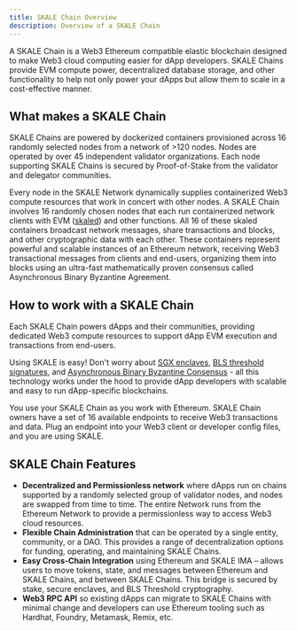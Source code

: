 ```yaml
---
title: SKALE Chain Overview
description: Overview of a SKALE Chain
---
```


A SKALE Chain is a Web3 Ethereum compatible elastic blockchain designed to make Web3 cloud computing easier for dApp developers. SKALE Chains provide EVM compute power, decentralized database storage, and other functionality to help not only power your dApps but allow them to scale in a cost-effective manner.

## What makes a SKALE Chain

SKALE Chains are powered by dockerized containers provisioned across 16 randomly selected nodes from a network of >120 nodes. Nodes are operated by over 45 independent validator organizations. Each node supporting SKALE Chains is secured by Proof-of-Stake from the validator and delegator communities.

Every node in the SKALE Network dynamically supplies containerized Web3 compute resources that work in concert with other nodes. A SKALE Chain involves 16 randomly chosen nodes that each run containerized network clients with EVM ([skaled](https://github.com/skalenetwork/skaled)) and other functions. All 16 of these skaled containers broadcast network messages, share transactions and blocks, and other cryptographic data with each other. These containers represent powerful and scalable instances of an Ethereum network, receiving Web3 transactional messages from clients and end-users, organizing them into blocks using an ultra-fast mathematically proven consensus called Asynchronous Binary Byzantine Agreement.

## How to work with a SKALE Chain

Each SKALE Chain powers dApps and their communities, providing dedicated Web3 compute resources to support dApp EVM execution and transactions from end-users.

Using SKALE is easy! Don't worry about [SGX enclaves](https://github.com/skalenetwork/SGXWallet), [BLS threshold signatures](https://github.com/skalenetwork/libBLS), and [Asynchronous Binary Byzantine Consensus](https://github.com/skalenetwork/skale-consensus) - all this technology works under the hood to provide dApp developers with scalable and easy to run dApp-specific blockchains.

You use your SKALE Chain as you work with Ethereum. SKALE Chain owners have a set of 16 available endpoints to receive Web3 transactions and data. Plug an endpoint into your Web3 client or developer config files, and you are using SKALE.

<!-- == How to create a SKALE Chain

To create a SKALE Chain, you stake SKALE tokens (SKL) into the Network over a length of time. Every month, a portion of your stake is distributed to the entire Network in return for receiving security and scalable resources powering your SKALE Chain. At the end of your stake, anyone can stake additional SKL tokens to extend the SKALE Chain's life .

Creating a SKALE Chain requires SKL tokens and some ETH to fund the necessary transactions on Ethereum to create the SKALE Chain. When you create a SKALE Chain, you will fund some ETH to a special wallet. This wallet is used to reimburse transactions conducted by validator-nodes that form your SKALE Chain. Just as anyone can stake additional SKL to extend the SKALE Chain life, anyone with the wallet address can replenish ETH to fund additional SKALE Chain-related transactions. xref:validator-cli::self-recharging-wallets.adoc[More on these transactions and special wallets here.] -->

## SKALE Chain Features

- **Decentralized and Permissionless network** where dApps run on chains supported by a randomly selected group of validator nodes, and nodes are swapped from time to time. The entire Network runs from the Ethereum Network to provide a permissionless way to access Web3 cloud resources.
- **Flexible Chain Administration** that can be operated by a single entity, community, or a DAO. This provides a range of decentralization options for funding, operating, and maintaining SKALE Chains.
- **Easy Cross-Chain Integration** using Ethereum and SKALE IMA – allows users to move tokens, state, and messages between Ethereum and SKALE Chains, and between SKALE Chains. This bridge is secured by stake, secure enclaves, and BLS Threshold cryptography.
- **Web3 RPC API** so existing dApps can migrate to SKALE Chains with minimal change and developers can use Ethereum tooling such as Hardhat, Foundry, Metamask, Remix, etc.

<!-- * **Customized for your dApp**: configure Web3 cloud resources specific to your dApp and end-users' needs. This includes various SKALE Chain sizes to support different levels of compute and storage resources and custom options for DDoS protection, node rotation, and more. -->
